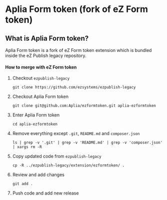 # Aplia Form token (fork of eZ Form token)

## What is Aplia Form token?

Aplia Form token is a fork of eZ Form token extension which is bundled inside the eZ Publish legacy repository.

#### How to merge with eZ Form token

1. Checkout `ezpublish-legacy`

   `git clone https://github.com/ezsystems/ezpublish-legacy`

2. Checkout Aplia Form token

   `git clone git@github.com:Aplia/ezformtoken.git aplia-ezformtoken`

3. Enter Aplia Form token

   `cd aplia-ezformtoken`

4. Remove everything except `.git`, `README.md` and `composer.json`

   `ls | grep -v '.git' | grep -v 'README.md' | grep -v 'composer.json' | xargs rm -R`

5. Copy updated code from `ezpublish-legacy`

   `cp -R ../ezpublish-legacy/extension/ezformtoken/ .`

6. Review and add changes

   `git add .`

7. Push code and add new release
